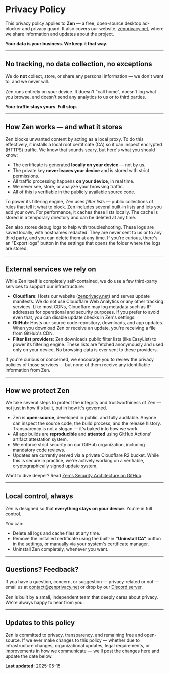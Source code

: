# Privacy Policy

<!-- Updating this file? Don't forget to also update https://github.com/ZenPrivacy/www/blob/master/content/privacy-policy.md -->

This privacy policy applies to **Zen** — a free, open-source desktop ad-blocker and privacy guard. It also covers our website, [zenprivacy.net](https://zenprivacy.net), where we share information and updates about the project.

**Your data is your business. We keep it that way.**

---

## No tracking, no data collection, no exceptions

We do **not** collect, store, or share any personal information — we don't want to, and we never will.

Zen runs entirely on your device. It doesn't "call home", doesn't log what you browse, and doesn't send any analytics to us or to third parties.

**Your traffic stays yours. Full stop.**

---

## How Zen works — and what it stores

Zen blocks unwanted content by acting as a local proxy. To do this effectively, it installs a local root certificate (CA) so it can inspect encrypted (HTTPS) traffic. We know that sounds scary, but here's what you should know:

* The certificate is generated **locally on your device** — not by us.
* The private key **never leaves your device** and is stored with strict permissions.
* All traffic processing happens **on your device**, in real time.
* We never see, store, or analyze your browsing traffic.
* All of this is verifiable in the publicly available source code.

To power its filtering engine, Zen uses *filter lists* — public collections of rules that tell it what to block. Zen includes several built-in lists and lets you add your own. For performance, it caches these lists locally. The cache is stored in a temporary directory and can be deleted at any time.

Zen also stores debug logs to help with troubleshooting. These logs are saved locally, with hostnames redacted. They are never sent to us or to any third party, and you can delete them at any time. If you're curious, there's an "Export logs" button in the settings that opens the folder where the logs are stored.

---

## External services we rely on

While Zen itself is completely self-contained, we do use a few third-party services to support our infrastructure:

* **Cloudflare**: Hosts our website ([zenprivacy.net](https://zenprivacy.net)) and serves update manifests. We do not use Cloudflare Web Analytics or any other tracking services. Like most CDNs, Cloudflare may log metadata such as IP addresses for operational and security purposes. If you prefer to avoid even that, you can disable update checks in Zen's settings.
* **GitHub**: Hosts our source code repository, downloads, and app updates. When you download Zen or receive an update, you're receiving a file from GitHub's CDN.
* **Filter list providers**: Zen downloads public filter lists (like EasyList) to power its filtering engine. These lists are fetched anonymously and used only on your device. No browsing data is ever sent to these providers.

If you're curious or concerned, we encourage you to review the privacy policies of those services — but none of them receive any identifiable information from Zen.

---

## How we protect Zen

We take several steps to protect the integrity and trustworthiness of Zen — not just in how it's built, but in how it's governed.

* Zen is **open-source**, developed in public, and fully auditable. Anyone can inspect the source code, the build process, and the release history. Transparency is not a slogan — it's baked into how we work.
* All app builds are **reproducible** and **attested** using GitHub Actions' artifact attestation system.
* We enforce strict security on our GitHub organization, including mandatory code reviews.
* Updates are currently served via a private Cloudflare R2 bucket. While this is secure in practice, we're actively working on a verifiable, cryptographically signed update system.

Want to dive deeper? Read [Zen's Security Architecture on GitHub](docs/internal/security-architecture.md).

---

## Local control, always

Zen is designed so that **everything stays on your device**. You're in full control.

You can:

* Delete all logs and cache files at any time.
* Remove the installed certificate using the built-in **"Uninstall CA"** button in the settings, or manually via your system's certificate manager.
* Uninstall Zen completely, whenever you want.

---

## Questions? Feedback?

If you have a question, concern, or suggestion — privacy-related or not — email us at [contact@zenprivacy.net](mailto:contact@zenprivacy.net) or drop by our [Discord server](https://discord.gg/jSzEwby7JY).

Zen is built by a small, independent team that deeply cares about privacy. We're always happy to hear from you.

---

## Updates to this policy

Zen is committed to privacy, transparency, and remaining free and open-source. If we ever make changes to this policy — whether due to infrastructure changes, organizational updates, legal requirements, or improvements in how we communicate — we'll post the changes here and update the date below.

**Last updated:** 2025-05-15
